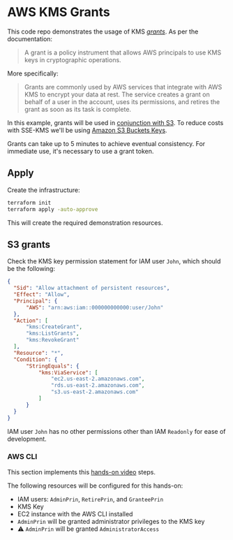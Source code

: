 # AWS KMS Grants

This code repo demonstrates the usage of KMS [_grants_][1]. As per the documentation:

> A grant is a policy instrument that allows AWS principals to use KMS keys in cryptographic operations.

More specifically:

> Grants are commonly used by AWS services that integrate with AWS KMS to encrypt your data at rest. The service creates a grant on behalf of a user in the account, uses its permissions, and retires the grant as soon as its task is complete.

In this example, grants will be used in [conjunction with S3][2]. To reduce costs with SSE-KMS we'll be using [Amazon S3 Buckets Keys][3].

Grants can take up to 5 minutes to achieve eventual consistency. For immediate use, it's necessary to use a grant token.

## Apply

Create the infrastructure:

```sh
terraform init
terraform apply -auto-approve
```

This will create the required demonstration resources.

## S3 grants

Check the KMS key permission statement for IAM user `John`, which should be the following:

```json
{
  "Sid": "Allow attachment of persistent resources",
  "Effect": "Allow",
  "Principal": {
      "AWS": "arn:aws:iam::000000000000:user/John"
  },
  "Action": [
      "kms:CreateGrant",
      "kms:ListGrants",
      "kms:RevokeGrant"
  ],
  "Resource": "*",
  "Condition": {
      "StringEquals": {
          "kms:ViaService": [
              "ec2.us-east-2.amazonaws.com",
              "rds.us-east-2.amazonaws.com",
              "s3.us-east-2.amazonaws.com"
          ]
      }
  }
}
```

IAM user `John` has no other permissions other than IAM `Readonly` for ease of development.

### AWS CLI

This section implements this [hands-on video][4] steps.

The following resources will be configured for this hands-on:

- IAM users: `AdminPrin`, `RetirePrin`, and `GranteePrin`
- KMS Key
- EC2 instance with the AWS CLI installed
- `AdminPrin` will be granted administrator privileges to the KMS key
- ⚠️ `AdminPrin` will be granted `AdministratorAccess`

[1]: https://docs.aws.amazon.com/kms/latest/developerguide/grants.html
[2]: https://docs.aws.amazon.com/kms/latest/developerguide/services-s3.html
[3]: https://docs.aws.amazon.com/AmazonS3/latest/userguide/bucket-key.html
[4]: https://youtu.be/lmG360mNYyA
